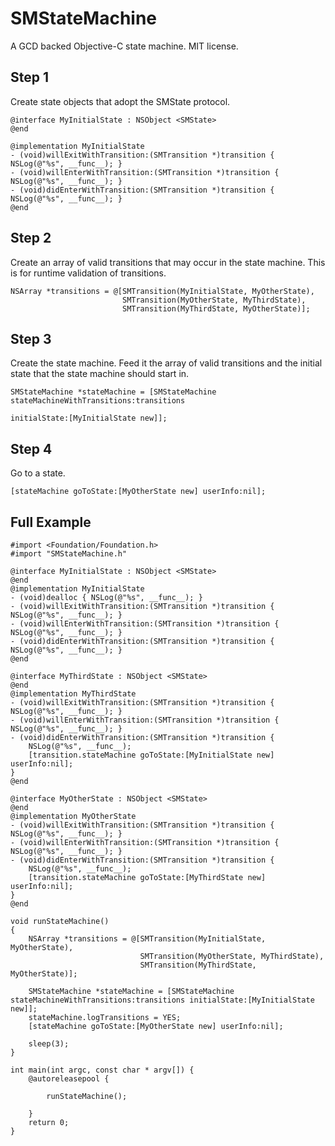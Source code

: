 # SMStateMachine

A GCD backed Objective-C state machine. MIT license.

## Step 1

Create state objects that adopt the SMState protocol.

```
@interface MyInitialState : NSObject <SMState>
@end

@implementation MyInitialState
- (void)willExitWithTransition:(SMTransition *)transition { NSLog(@"%s", __func__); }
- (void)willEnterWithTransition:(SMTransition *)transition { NSLog(@"%s", __func__); }
- (void)didEnterWithTransition:(SMTransition *)transition { NSLog(@"%s", __func__); }
@end
```

## Step 2

Create an array of valid transitions that may occur in the state machine. This is for runtime validation of transitions.

```
NSArray *transitions = @[SMTransition(MyInitialState, MyOtherState),
                         SMTransition(MyOtherState, MyThirdState),
                         SMTransition(MyThirdState, MyOtherState)];
```

## Step 3

Create the state machine. Feed it the array of valid transitions and the initial state that the state machine should start in.

```
SMStateMachine *stateMachine = [SMStateMachine stateMachineWithTransitions:transitions 
                                                              initialState:[MyInitialState new]];
```

## Step 4

Go to a state.

```
[stateMachine goToState:[MyOtherState new] userInfo:nil];
```

## Full Example

```
#import <Foundation/Foundation.h>
#import "SMStateMachine.h"

@interface MyInitialState : NSObject <SMState>
@end
@implementation MyInitialState
- (void)dealloc { NSLog(@"%s", __func__); }
- (void)willExitWithTransition:(SMTransition *)transition { NSLog(@"%s", __func__); }
- (void)willEnterWithTransition:(SMTransition *)transition { NSLog(@"%s", __func__); }
- (void)didEnterWithTransition:(SMTransition *)transition { NSLog(@"%s", __func__); }
@end

@interface MyThirdState : NSObject <SMState>
@end
@implementation MyThirdState
- (void)willExitWithTransition:(SMTransition *)transition { NSLog(@"%s", __func__); }
- (void)willEnterWithTransition:(SMTransition *)transition { NSLog(@"%s", __func__); }
- (void)didEnterWithTransition:(SMTransition *)transition {
    NSLog(@"%s", __func__);
    [transition.stateMachine goToState:[MyInitialState new] userInfo:nil];
}
@end

@interface MyOtherState : NSObject <SMState>
@end
@implementation MyOtherState
- (void)willExitWithTransition:(SMTransition *)transition { NSLog(@"%s", __func__); }
- (void)willEnterWithTransition:(SMTransition *)transition { NSLog(@"%s", __func__); }
- (void)didEnterWithTransition:(SMTransition *)transition {
    NSLog(@"%s", __func__);
    [transition.stateMachine goToState:[MyThirdState new] userInfo:nil];
}
@end

void runStateMachine()
{
    NSArray *transitions = @[SMTransition(MyInitialState, MyOtherState),
                             SMTransition(MyOtherState, MyThirdState),
                             SMTransition(MyThirdState, MyOtherState)];
    
    SMStateMachine *stateMachine = [SMStateMachine stateMachineWithTransitions:transitions initialState:[MyInitialState new]];
    stateMachine.logTransitions = YES;
    [stateMachine goToState:[MyOtherState new] userInfo:nil];
    
    sleep(3);
}

int main(int argc, const char * argv[]) {
    @autoreleasepool {
        
        runStateMachine();
        
    }
    return 0;
}
```
